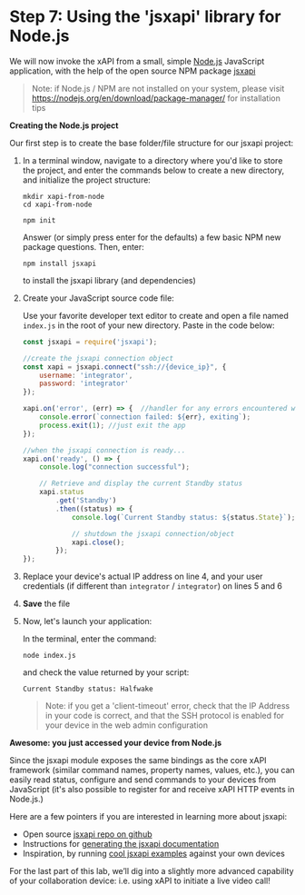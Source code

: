 # Step 7: Using the 'jsxapi' library for Node.js

We will now invoke the xAPI from a small, simple [Node.js](https://nodejs.org/en/) JavaScript application, with the help of the open source NPM package [jsxapi](https://www.npmjs.com/package/jsxapi)

>Note: if Node.js / NPM are not installed on your system, please visit https://nodejs.org/en/download/package-manager/ for installation tips

**Creating the Node.js project**

Our first step is to create the base folder/file structure for our jsxapi project:

1. In a terminal window, navigate to a directory where you'd like to store the project, and enter the commands below to create a new directory, and initialize the project structure:

    ```shell
    mkdir xapi-from-node
    cd xapi-from-node
    ```

    ```shell
    npm init
    ```

    Answer (or simply press enter for the defaults) a few basic NPM new package questions.  Then, enter:

    ```shell
    npm install jsxapi
    ```
    
    to install the jsxapi library (and dependencies)

2. Create your JavaScript source code file:

    Use your favorite developer text editor to create and open a file named `index.js` in the root of your new directory.  Paste in the code below:

    ```javascript
    const jsxapi = require('jsxapi');

    //create the jsxapi connection object
    const xapi = jsxapi.connect("ssh://{device_ip}", {
        username: 'integrator',
        password: 'integrator'
    });

    xapi.on('error', (err) => {  //handler for any errors encountered with jsxapi
        console.error(`connection failed: ${err}, exiting`);
        process.exit(1); //just exit the app
    });

    //when the jsxapi connection is ready...
    xapi.on('ready', () => {
        console.log("connection successful");

        // Retrieve and display the current Standby status
        xapi.status
            .get('Standby')
            .then((status) => {
                console.log(`Current Standby status: ${status.State}`);

                // shutdown the jsxapi connection/object
                xapi.close();
            });
    });
    ```
2. Replace your device's actual IP address on line 4, and your user credentials (if different than `integrator` / `integrator`) on lines 5 and 6 

2. **Save** the file

3. Now, let's launch your application:

    In the terminal, enter the command:

    ```shell
    node index.js
    ```
    and check the value returned by your script:

    ```shell
    Current Standby status: Halfwake
    ```

    >Note: if you get a 'client-timeout' error, check that the IP Address in your code is correct, and that the SSH protocol is enabled for your device in the web admin configuration

**Awesome: you just accessed your device from Node.js**

Since the jsxapi module exposes the same bindings as the core xAPI framework (similar command names, property names, values, etc.), you can easily read status, configure and send commands to your devices from JavaScript (it's also possible to register for and receive xAPI HTTP events in Node.js.)

Here are a few pointers if you are interested in learning more about jsxapi:

- Open source [jsxapi repo on github](https://github.com/cisco-ce/jsxapi)
- Instructions for [generating the jsxapi documentation](https://github.com/cisco-ce/jsxapi#documentation)
- Inspiration, by running [cool jsxapi examples](https://github.com/ObjectIsAdvantag/xapi-samples/tree/master/jsxapi) against your own devices

For the last part of this lab, we’ll dig into a slightly more advanced capability of your collaboration device: i.e. using xAPI to initiate a live video call!
